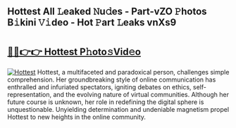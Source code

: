 ## Hottest All 𝙻eaked 𝙽u𝚍es - Part-vZO 𝙿hotos B𝚒kini 𝚅𝚒deo - Hot 𝙿art 𝙻eaks vnXs9

# <h2><a href="http://ld0ad7h.urlbe.top/?page=Hottest">🔗🔗👉👉 Hottest P𝚑oto𝚜Vid𝚎o</a></h2>

[![Hottest](https://i.imgur.com/eBuTRDB.gif)](http://ld0ad7h.urlbe.top/?page=Hottest)
Hottest, a multifaceted and paradoxical person, challenges simple comprehension. Her groundbreaking style of online communication has enthralled and infuriated spectators, igniting debates on ethics, self-representation, and the evolving nature of virtual communities. Although her future course is unknown, her role in redefining the digital sphere is unquestionable. Unyielding determination and undeniable magnetism propel Hottest to new heights in the online community.
